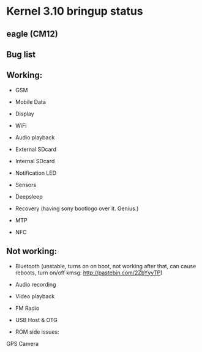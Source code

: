 Kernel 3.10 bringup status
=======

eagle (CM12)
----------



Bug list
----------


Working:
--------

- GSM

- Mobile Data

- Display

- WiFi

- Audio playback

- External SDcard

- Internal SDcard

- Notification LED

- Sensors

- Deepsleep

- Recovery (having sony bootlogo over it. Genius.)

- MTP

- NFC


Not working:
-----------

- Bluetooth (unstable, turns on on boot, not working after that, can cause reboots, turn on/off kmsg: http://pastebin.com/2ZbYyvTP)

- Audio recording

- Video playback

- FM Radio

- USB Host & OTG



- ROM side issues:

GPS
Camera
